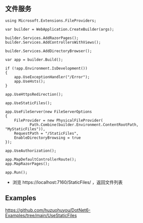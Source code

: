 ﻿## 文件服务
```
using Microsoft.Extensions.FileProviders;

var builder = WebApplication.CreateBuilder(args);

builder.Services.AddRazorPages();
builder.Services.AddControllersWithViews();

builder.Services.AddDirectoryBrowser();

var app = builder.Build();

if (!app.Environment.IsDevelopment())
{
    app.UseExceptionHandler("/Error");
    app.UseHsts();
}

app.UseHttpsRedirection();

app.UseStaticFiles();

app.UseFileServer(new FileServerOptions
{
    FileProvider = new PhysicalFileProvider(
           Path.Combine(builder.Environment.ContentRootPath, "MyStaticFiles")),
    RequestPath = "/StaticFiles",
    EnableDirectoryBrowsing = true
});

app.UseAuthorization();

app.MapDefaultControllerRoute();
app.MapRazorPages();

app.Run();
```

- 浏览 https://localhost:7160/StaticFiles/ ，返回文件列表
## Examples
https://github.com/huzuohuyou/DotNet6-Examples/tree/main/UseStaticFiles